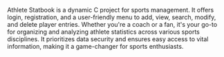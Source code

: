 Athlete Statbook is a dynamic C project for sports management. It offers login, registration, and a user-friendly menu to add, view, search, modify, and delete player entries. Whether you're a coach or a fan, it's your go-to for organizing and analyzing athlete statistics across various sports disciplines. It prioritizes data security and ensures easy access to vital information, making it a game-changer for sports enthusiasts.






